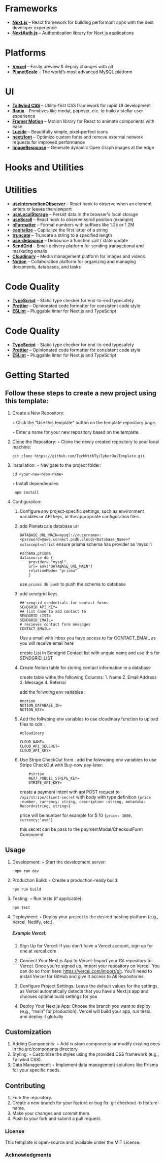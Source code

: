 # Frameworks
- **[Next.js](https://nextjs.org/)** – React framework for building performant apps with the best developer experience
- **[NextAuth.js](https://next-auth.js.org/)** – Authentication library for Next.js applications

# Platforms
- **[Vercel](https://vercel.com/)** – Easily preview & deploy changes with git
- **[PlanetScale](https://www.planetscale.com/)** – The world’s most advanced MySQL platform

# UI
- **[Tailwind CSS](https://tailwindcss.com/)** – Utility-first CSS framework for rapid UI development
- **[Radix](https://radix-ui.com/)** – Primitives like modal, popover, etc. to build a stellar user experience
- **[Framer Motion](https://www.framer.com/motion/)** – Motion library for React to animate components with ease
- **[Lucide](https://lucide.dev/)** – Beautifully simple, pixel-perfect icons
- **[next/font](https://nextjs.org/docs/api-reference/fonts)** – Optimize custom fonts and remove external network requests for improved performance
- **[ImageResponse](https://imageresponse.dev/)** – Generate dynamic Open Graph images at the edge

# Hooks and Utilities
# Utilities
- **[useIntersectionObserver](https://reactjs.org/docs/hooks-reference.html#useintersectionobserver)** – React hook to observe when an element enters or leaves the viewport
- **[useLocalStorage](https://developer.mozilla.org/en-US/docs/Web/API/Window/localStorage)** – Persist data in the browser's local storage
- **[useScroll](https://github.com/zzarcon/use-scroll)** – React hook to observe scroll position (example)
- **[nFormatter](https://github.com/taylorhakes/numfmt)** – Format numbers with suffixes like 1.2k or 1.2M
- **[capitalize](https://developer.mozilla.org/en-US/docs/Web/JavaScript/Reference/Global_Objects/String/toUpperCase)** – Capitalize the first letter of a string
- **[truncate](https://developer.mozilla.org/en-US/docs/Web/JavaScript/Reference/Global_Objects/String/substr)** – Truncate a string to a specified length
- **[use-debounce](https://usehooks.com/useDebounce/)** – Debounce a function call / state update
- **[SendGrid](https://sendgrid.com/)** – Email delivery platform for sending transactional and marketing emails
- **[Cloudinary](https://cloudinary.com/)** – Media management platform for images and videos
- **[Notion](https://www.notion.so/)** – Collaboration platform for organizing and managing documents, databases, and tasks


# Code Quality
- **[TypeScript](https://www.typescriptlang.org/)** – Static type checker for end-to-end typesafety
- **[Prettier](https://prettier.io/)** – Opinionated code formatter for consistent code style
- **[ESLint](https://eslint.org/)** – Pluggable linter for Next.js and TypeScript


# Code Quality
- **[TypeScript](https://www.typescriptlang.org/)** – Static type checker for end-to-end typesafety
- **[Prettier](https://prettier.io/)** – Opinionated code formatter for consistent code style
- **[ESLint](https://eslint.org/)** – Pluggable linter for Next.js and TypeScript


# Getting Started
## Follow these steps to create a new project using this template:
1. Create a New Repository:

    ◦ Click the "Use this template" button on the template repository page.

    ◦ Enter a name for your new repository based on the template.
2. Clone the Repository:
    ◦ Clone the newly created repository to your local machine:

      ```git clone https://github.com/TechWithTy/CyberOniTemplate.git```

3. Installation:
    ◦ Navigate to the project folder:

      ```cd <your-new-repo-name>```

    ◦ Install dependencies:

        npm install

4. Configuration:

    1. Configure any project-specific settings, such as environment variables or API keys, in the appropriate configuration files.  

    2. add Planetscale database url
        
        ```DATABASE_URL_MAIN=mysql://<username>:<password>@aws.connect.psdb.cloud/<Database_Name>?sslaccept=strict```
        ensure prisma schema has provider as 'mysql':
        
        ```
        #schema.prisma 
        datasource db {
            provider= "mysql"
            url= env("DATABASE_URL_MAIN")
            relationMode= "prisma"
            }

        ```
        use  `prisma db push`  to push the schema to database
    3. add sendgrid keys
    
        ```
        ## sengrid credentials for contact forms
        SENDGRID_API_KEY=
        ## list name to add contact to
        SENDGRID_LIST=
        SENDGRID_EMAIL=
        # recieves contact form messages
        CONTACT_EMAIL=
        ```
        Use a email with inbox you have access to for CONTACT_EMAIL as you
        will receive email here

        create List in Sendgrid Contact list with unquie name and use this for SENDGRID_LIST

    4. Create Notion table for storing contact information in a database

        create table withe the following Columns:
            1. Name
            2. Email Address
            3. Message
            4. Referral
        
        add the follwoing env variables :
        ```
        #notion
        NOTION_DATABASE_ID=
        NOTION_KEY=
        ```
    4. Add the follwoing env variables to use cloudinary function to upload files to cdn :
        ```        
        #cloudinary

        CLOUD_NAME=
        CLOUD_API_SECERET=
        CLOUD_API_KEY=
        ```
    5. Use Stripe CheckOut form : 
        add the folwwoing env variables to use Stripe CheckOut with Buy-now pay-later:

        ```
            #stripe
            NEXT_PUBLIC_STRIPE_KEY=
            STRIPE_API_KEY=
        ```

        create a payment intent with api POST request to `/api/stripe/client-secret` with body with type definition 
        `{price :number, currency: string, description :string, metadata: Record<string, string>}`
        
        price will be number for example for $ 10 `{price: 1000, currency:'usd'}`

        this secret can be pass to the paymentModal/CheckoutForm Component

## Usage
1. Development:
    ◦ Start the development server:

        npm run dev

2. Production Build:
    ◦ Create a production-ready build:

    ```npm run build```

3. Testing:
    ◦ Run tests (if applicable):

    ```npm test```

4. Deployment:
    ◦ Deploy your project to the desired hosting platform (e.g., Vercel, Netlify, etc.).
    ##### Example Vercel: 
        
    1. Sign Up for Vercel: If you don't have a Vercel account, sign up for one at vercel.com 

    2. Connect Your Next.js App to Vercel: Import your Git repository to Vercel. Once you're signed up, import your repository on Vercel. You can do so from here: https://vercel.com/import/git. You'll need to install Vercel for GitHub and give it access to All Repositories.

    3. Configure Project Settings: Leave the default values for the settings, as Vercel automatically detects that you have a Next.js app and chooses optimal build settings for you

    4. Deploy Your Next.js App: Choose the branch you want to deploy (e.g., “main” for production). Vercel will build your app, run tests, and deploy it globally

## Customization

1. Adding Components:
    ◦ Add custom components or modify existing ones in the src/components directory.
2. Styling:
    ◦ Customize the styles using the provided CSS framework (e.g., Tailwind CSS).
3. Data Management:
    ◦ Implement data management solutions like Prisma for your specific needs.
## Contributing
1. Fork the repository.
2. Create a new branch for your feature or bug fix: git checkout -b feature-name.
3. Make your changes and commit them.
4. Push to your fork and submit a pull request.
### License
This template is open-source and available under the MIT License.
### Acknowledgments
